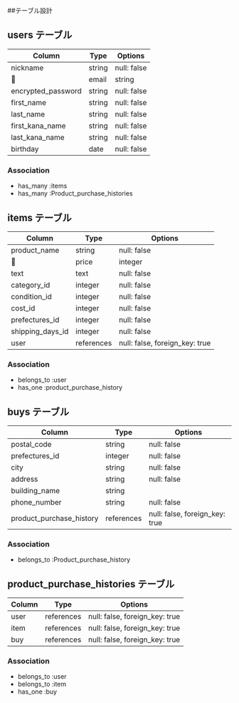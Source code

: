 ##テーブル設計

## users テーブル

| Column             | Type   | Options                  |
| ------------------ | ------ | ------------------------ |
| nickname           | string | null: false              |
| email              | string | null: false,unique: true |
| encrypted_password | string | null: false              |
| first_name         | string | null: false              |
| last_name          | string | null: false              |
| first_kana_name    | string | null: false              |
| last_kana_name     | string | null: false              |
| birthday           | date   | null: false              |

### Association

- has_many :items
- has_many :Product_purchase_histories 

##  items テーブル

| Column           | Type       | Options                        |
| ---------------- | ---------- | ------------------------------ |
| product_name     | string     | null: false                    |
| price            | integer    | null: false                    |
| text             | text       | null: false                    |
| category_id      | integer    | null: false                    |
| condition_id     | integer    | null: false                    |
| cost_id          | integer    | null: false                    |
| prefectures_id   | integer    | null: false                    |
| shipping_days_id | integer    | null: false                    |
| user             | references | null: false, foreign_key: true |


### Association
- belongs_to :user
- has_one :product_purchase_history



##  buys テーブル

| Column                   | Type       | Options                        |
| ------------------------ | -----------| ------------------------------ |
| postal_code              | string     | null: false                    |
| prefectures_id           | integer    | null: false                    |
| city                     | string     | null: false                    |
| address                  | string     | null: false                    |
| building_name            | string     |                                |
| phone_number             | string     | null: false                    |
| product_purchase_history | references | null: false, foreign_key: true |


### Association
- belongs_to :Product_purchase_history


##  product_purchase_histories テーブル

| Column | Type       | Options                        |
| -------| -----------| ------------------------------ |
| user   | references | null: false, foreign_key: true |
| item   | references | null: false, foreign_key: true |
| buy    | references | null: false, foreign_key: true |

### Association
- belongs_to :user 
- belongs_to :item 
- has_one :buy 